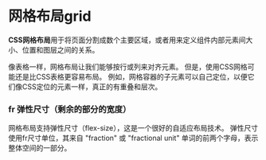 # 网格布局grid

**CSS网格布局**用于将页面分割成数个主要区域，或者用来定义组件内部元素间大小、位置和图层之间的关系。

像表格一样，网格布局让我们能够按行或列来对齐元素。 但是，使用CSS网格可能还是比CSS表格更容易布局。 例如，网格容器的子元素可以自己定位，以便它们像CSS定位的元素一样，真正的有重叠和层次。

### fr 弹性尺寸（剩余的部分的宽度）
网格布局支持弹性尺寸（flex-size），这是一个很好的自适应布局技术。
弹性尺寸使用fr尺寸单位，其来自 "fraction" 或 "fractional unit" 单词的前两个字母，表示整体空间的一部分。

